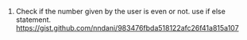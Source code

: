 1. Check if the number given by the user is even or not. use if else statement.
   https://gist.github.com/nndani/983476fbda518122afc26f41a815a107